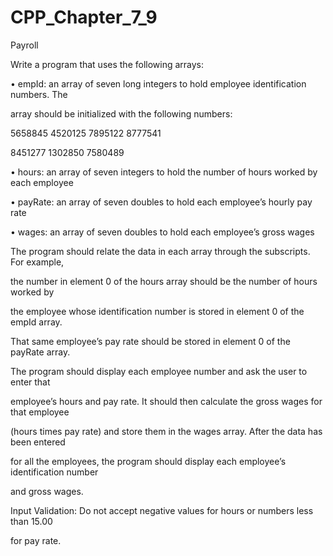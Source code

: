 # CPP_Chapter_7_9

Payroll

Write a program that uses the following arrays:

• empId: an array of seven long integers to hold employee identification numbers. The

array should be initialized with the following numbers:

5658845 4520125 7895122 8777541

8451277 1302850 7580489

• hours: an array of seven integers to hold the number of hours worked by each
employee

• payRate: an array of seven doubles to hold each employee’s hourly pay rate

• wages: an array of seven doubles to hold each employee’s gross wages

The program should relate the data in each array through the subscripts. For example,

the number in element 0 of the hours array should be the number of hours worked by

the employee whose identification number is stored in element 0 of the empId array.

That same employee’s pay rate should be stored in element 0 of the payRate array.

The program should display each employee number and ask the user to enter that

employee’s hours and pay rate. It should then calculate the gross wages for that employee

(hours times pay rate) and store them in the wages array. After the data has been entered

for all the employees, the program should display each employee’s identification number

and gross wages.

Input Validation: Do not accept negative values for hours or numbers less than 15.00

for pay rate.
